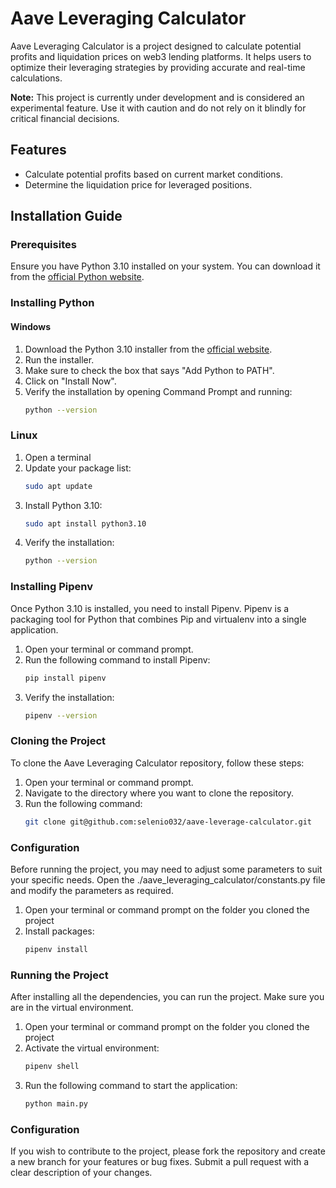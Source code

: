 # Aave Leveraging Calculator

Aave Leveraging Calculator is a project designed to calculate potential profits and liquidation prices on web3 lending platforms. It helps users to optimize their leveraging strategies by providing accurate and real-time calculations.

**Note:** This project is currently under development and is considered an experimental feature. Use it with caution and do not rely on it blindly for critical financial decisions.

## Features

- Calculate potential profits based on current market conditions.
- Determine the liquidation price for leveraged positions.

## Installation Guide

### Prerequisites

Ensure you have Python 3.10 installed on your system. You can download it from the [official Python website](https://www.python.org/downloads/).

### Installing Python

#### Windows

1. Download the Python 3.10 installer from the [official website](https://www.python.org/downloads/windows/).
2. Run the installer.
3. Make sure to check the box that says "Add Python to PATH".
4. Click on "Install Now".
5. Verify the installation by opening Command Prompt and running:
   ```sh
   python --version
   ```

### Linux

1. Open a terminal
2. Update your package list:
   ```sh
   sudo apt update
   ```
3. Install Python 3.10:
   ```sh
   sudo apt install python3.10
   ```
4. Verify the installation:
   ```sh
   python --version
   ```

### Installing Pipenv

Once Python 3.10 is installed, you need to install Pipenv. Pipenv is a packaging tool for Python that combines Pip and virtualenv into a single application.

1. Open your terminal or command prompt.
2. Run the following command to install Pipenv:
   ```sh
   pip install pipenv
   ```
3. Verify the installation:
   ```sh
   pipenv --version
   ```

### Cloning the Project

To clone the Aave Leveraging Calculator repository, follow these steps:

1. Open your terminal or command prompt.
2. Navigate to the directory where you want to clone the repository.
3. Run the following command:
   ```sh
   git clone git@github.com:selenio032/aave-leverage-calculator.git
   ```

### Configuration

Before running the project, you may need to adjust some parameters to suit your specific needs. Open the ./aave_leveraging_calculator/constants.py file and modify the parameters as required.

1. Open your terminal or command prompt on the folder you cloned the project
2. Install packages:
   ```sh
   pipenv install
   ```

### Running the Project

After installing all the dependencies, you can run the project. Make sure you are in the virtual environment.

1. Open your terminal or command prompt on the folder you cloned the project
2. Activate the virtual environment:
   ```sh
   pipenv shell
   ```
3. Run the following command to start the application:
   ```sh
   python main.py
   ```

### Configuration

If you wish to contribute to the project, please fork the repository and create a new branch for your features or bug fixes. Submit a pull request with a clear description of your changes.
